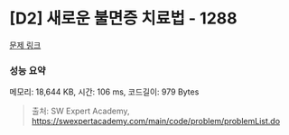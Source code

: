 # [D2] 새로운 불면증 치료법 - 1288 

[문제 링크](https://swexpertacademy.com/main/code/problem/problemDetail.do?contestProbId=AV18_yw6I9MCFAZN) 

### 성능 요약

메모리: 18,644 KB, 시간: 106 ms, 코드길이: 979 Bytes



> 출처: SW Expert Academy, https://swexpertacademy.com/main/code/problem/problemList.do